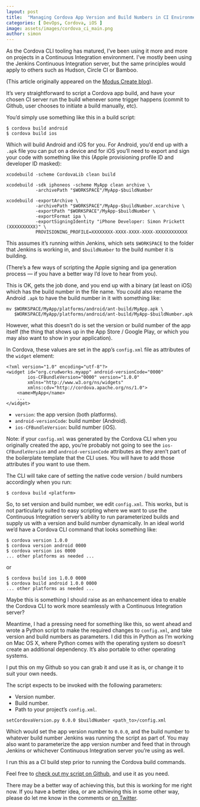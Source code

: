 ```yaml
---
layout: post
title:  "Managing Cordova App Version and Build Numbers in CI Environments"
categories: [ DevOps, Cordova, iOS ]
image: assets/images/cordova_ci_main.png
author: simon
---
```

As the Cordova CLI tooling has matured, I’ve been using it more and more on projects in a Continuous Integration environment. I’ve mostly been using the Jenkins Continuous Integration server, but the same principles would apply to others such as Hudson, Circle CI or Bamboo.

(This article originally appeared on the [Modus Create blog](https://moduscreate.com/insights/blog/)).

It’s very straightforward to script a Cordova app build, and have your chosen CI server run the build whenever some trigger happens (commit to Github, user chooses to initiate a build manually, etc).

You’d simply use something like this in a build script:

```
$ cordova build android
$ cordova build ios
```

Which will build Android and iOS for you. For Android, you’d end up with a `.apk` file you can put on a device and for iOS you’ll need to export and sign your code with something like this (Apple provisioning profile ID and developer ID masked):

```
xcodebuild -scheme CordovaLib clean build

xcodebuild -sdk iphoneos -scheme MyApp clean archive \
           -archivePath "$WORKSPACE"/MyApp-$buildNumber

xcodebuild -exportArchive \
           -archivePath "$WORKSPACE"/MyApp-$buildNumber.xcarchive \
           -exportPath "$WORKSPACE"/MyApp-$buildNumber \
           -exportFormat ipa \
           -exportSigningIdentity "iPhone Developer: Simon Prickett (XXXXXXXXXX)" \
           PROVISIONING_PROFILE=XXXXXXXX-XXXX-XXXX-XXXX-XXXXXXXXXXXX
```

This assumes it’s running within Jenkins, which sets `$WORKSPACE` to the folder that Jenkins is working in, and `$buildNumber` to the build number it is building.

(There’s a few ways of scripting the Apple signing and ipa generation process — if you have a better way I’d love to hear from you).

This is OK, gets the job done, and you end up with a binary (at least on iOS) which has the build number in the file name. You could also rename the Android `.apk` to have the build number in it with something like:

```
mv $WORKSPACE/MyApp/platforms/android/ant-build/MyApp.apk \
   $WORKSPACE/MyApp/platforms/android/ant-build/MyApp-$buildNumber.apk
```

However, what this doesn’t do is set the version or build number of the app itself (the thing that shows up in the App Store / Google Play, or which you may also want to show in your application).

In Cordova, these values are set in the app’s `config.xml` file as attributes of the `widget` element:

```
<?xml version="1.0" encoding="utf-8"?>
<widget id="org.crudworks.myapp" android-versionCode="0000" 
        ios-CFBundleVersion="0000" version="1.0.0" 
        xmlns="http://www.w3.org/ns/widgets" 
        xmlns:cdv="http://cordova.apache.org/ns/1.0">
    <name>MyApp</name>
    ...
</widget>
```

* `version`: the app version (both platforms).
* `android-versionCode`: build number (Android).
* `ios-CFBundleVersion`: build number (iOS).

Note: if your `config.xml` was generated by the Cordova CLI when you originally created the app, you’re probably not going to see the `ios-CFBundleVersion` and `android-versionCode` attributes as they aren’t part of the boilerplate template that the CLI uses. You will have to add those attributes if you want to use them.

The CLI will take care of setting the native code version / build numbers accordingly when you run:

```
$ cordova build <platform>
```

So, to set version and build number, we edit `config.xml`. This works, but is not particularly suited to easy scripting where we want to use the Continuous Integration server’s ability to run parameterized builds and supply us with a version and build number dynamically. In an ideal world we’d have a Cordova CLI command that looks something like:

```
$ cordova version 1.0.0
$ cordova version android 0000
$ cordova version ios 0000
... other platforms as needed ...
```

or

```
$ cordova build ios 1.0.0 0000
$ cordova build android 1.0.0 0000
... other platforms as needed ...
```

Maybe this is something I should raise as an enhancement idea to enable the Cordova CLI to work more seamlessly with a Continuous Integration server?

Meantime, I had a pressing need for something like this, so went ahead and wrote a Python script to make the required changes to `config.xml`, and take version and build numbers as parameters. I did this in Python as I’m working on Mac OS X, where Python comes with the operating system so doesn’t create an additional dependency. It’s also portable to other operating systems.

I put this on my Github so you can grab it and use it as is, or change it to suit your own needs.

The script expects to be invoked with the following parameters:

* Version number.
* Build number.
* Path to your project’s `config.xml`.

```
setCordovaVersion.py 0.0.0 $buildNumber <path_to>/config.xml
```

Which would set the app version number to `0.0.0`, and the build number to whatever build number Jenkins was running the script as part of. You may also want to parameterize the app version number and feed that in through Jenkins or whichever Continuous Integration server you’re using as well.

I run this as a CI build step prior to running the Cordova build commands.

Feel free to [check out my script on Github](https://github.com/simonprickett/cordovasetversion), and use it as you need.

There may be a better way of achieving this, but this is working for me right now. If you have a better idea, or are achieving this in some other way, please do let me know in the comments or [on Twitter](https://twitter.com/simon_prickett).
